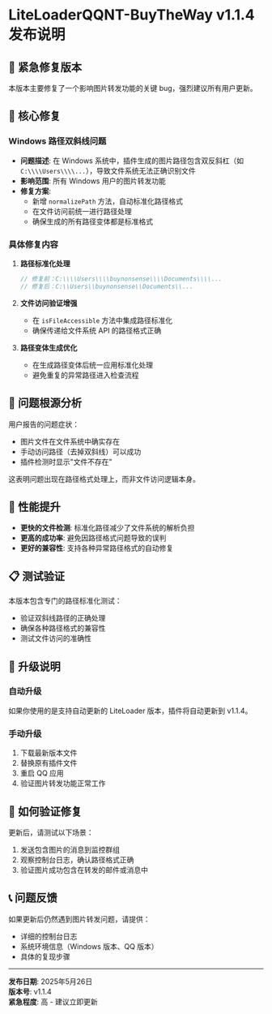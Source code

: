 # LiteLoaderQQNT-BuyTheWay v1.1.4 发布说明

## 🚨 紧急修复版本

本版本主要修复了一个影响图片转发功能的关键 bug，强烈建议所有用户更新。

## 🔧 核心修复

### Windows 路径双斜线问题
- **问题描述**: 在 Windows 系统中，插件生成的图片路径包含双反斜杠（如 `C:\\\\Users\\\\...`），导致文件系统无法正确识别文件
- **影响范围**: 所有 Windows 用户的图片转发功能
- **修复方案**: 
  - 新增 `normalizePath` 方法，自动标准化路径格式
  - 在文件访问前统一进行路径处理
  - 确保生成的所有路径变体都是标准格式

### 具体修复内容
1. **路径标准化处理**
   ```javascript
   // 修复前：C:\\\\Users\\\\buynonsense\\\\Documents\\\\...
   // 修复后：C:\\Users\\buynonsense\\Documents\\...
   ```

2. **文件访问验证增强**
   - 在 `isFileAccessible` 方法中集成路径标准化
   - 确保传递给文件系统 API 的路径格式正确

3. **路径变体生成优化**
   - 在生成路径变体后统一应用标准化处理
   - 避免重复的异常路径进入检查流程

## 🎯 问题根源分析

用户报告的问题症状：
- 图片文件在文件系统中确实存在
- 手动访问路径（去掉双斜线）可以成功
- 插件检测时显示"文件不存在"

这表明问题出现在路径格式处理上，而非文件访问逻辑本身。

## 🚀 性能提升

- **更快的文件检测**: 标准化路径减少了文件系统的解析负担
- **更高的成功率**: 避免因路径格式问题导致的误判
- **更好的兼容性**: 支持各种异常路径格式的自动修复

## 📋 测试验证

本版本包含专门的路径标准化测试：
- 验证双斜线路径的正确处理
- 确保各种路径格式的兼容性
- 测试文件访问的准确性

## 🔄 升级说明

### 自动升级
如果你使用的是支持自动更新的 LiteLoader 版本，插件将自动更新到 v1.1.4。

### 手动升级
1. 下载最新版本文件
2. 替换原有插件文件
3. 重启 QQ 应用
4. 验证图片转发功能正常工作

## 🐛 如何验证修复

更新后，请测试以下场景：
1. 发送包含图片的消息到监控群组
2. 观察控制台日志，确认路径格式正确
3. 验证图片成功包含在转发的邮件或消息中

## 📞 问题反馈

如果更新后仍然遇到图片转发问题，请提供：
- 详细的控制台日志
- 系统环境信息（Windows 版本、QQ 版本）
- 具体的复现步骤

---

**发布日期**: 2025年5月26日  
**版本号**: v1.1.4  
**紧急程度**: 高 - 建议立即更新

